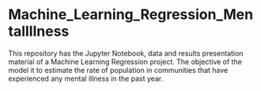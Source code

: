 # Machine_Learning_Regression_MentalIllness
This repository has the Jupyter Notebook, data and results presentation material of a Machine Learning Regression project. The objective of the model it to estimate the rate of population in communities that have experienced any mental illness in the past year.
